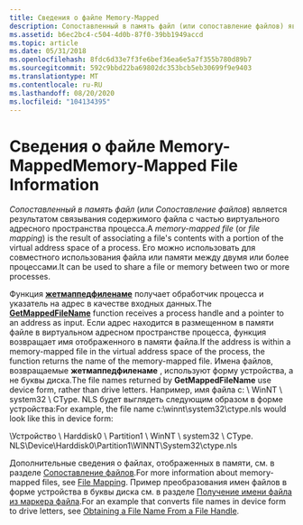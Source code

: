 ```yaml
---
title: Сведения о файле Memory-Mapped
description: Сопоставленный в память файл (или сопоставление файлов) является результатом связывания содержимого файла с частью виртуального адресного пространства процесса. Его можно использовать для совместного использования файла или памяти между двумя или более процессами.
ms.assetid: b6ec2bc4-c504-4d0b-87f0-39bb1949accd
ms.topic: article
ms.date: 05/31/2018
ms.openlocfilehash: 8fdc6d33e7f3fe6bef36ea6e5a7f355b780d89b7
ms.sourcegitcommit: 592c9bbd22ba69802dc353bcb5eb30699f9e9403
ms.translationtype: MT
ms.contentlocale: ru-RU
ms.lasthandoff: 08/20/2020
ms.locfileid: "104134395"
---
```

# <a name="memory-mapped-file-information"></a><span data-ttu-id="49463-104">Сведения о файле Memory-Mapped</span><span class="sxs-lookup"><span data-stu-id="49463-104">Memory-Mapped File Information</span></span>

<span data-ttu-id="49463-105">*Сопоставленный в память файл* (или *Сопоставление файлов*) является результатом связывания содержимого файла с частью виртуального адресного пространства процесса.</span><span class="sxs-lookup"><span data-stu-id="49463-105">A *memory-mapped file* (or *file mapping*) is the result of associating a file's contents with a portion of the virtual address space of a process.</span></span> <span data-ttu-id="49463-106">Его можно использовать для совместного использования файла или памяти между двумя или более процессами.</span><span class="sxs-lookup"><span data-stu-id="49463-106">It can be used to share a file or memory between two or more processes.</span></span>

<span data-ttu-id="49463-107">Функция [**жетмаппедфиленаме**](/windows/desktop/api/Psapi/nf-psapi-getmappedfilenamea) получает обработчик процесса и указатель на адрес в качестве входных данных.</span><span class="sxs-lookup"><span data-stu-id="49463-107">The [**GetMappedFileName**](/windows/desktop/api/Psapi/nf-psapi-getmappedfilenamea) function receives a process handle and a pointer to an address as input.</span></span> <span data-ttu-id="49463-108">Если адрес находится в размещенном в памяти файле в виртуальном адресном пространстве процесса, функция возвращает имя отображенного в памяти файла.</span><span class="sxs-lookup"><span data-stu-id="49463-108">If the address is within a memory-mapped file in the virtual address space of the process, the function returns the name of the memory-mapped file.</span></span> <span data-ttu-id="49463-109">Имена файлов, возвращаемые **жетмаппедфиленаме** , используют форму устройства, а не буквы диска.</span><span class="sxs-lookup"><span data-stu-id="49463-109">The file names returned by **GetMappedFileName** use device form, rather than drive letters.</span></span> <span data-ttu-id="49463-110">Например, имя файла c: \\ WinNT \\ system32 \\ CType. NLS будет выглядеть следующим образом в форме устройства:</span><span class="sxs-lookup"><span data-stu-id="49463-110">For example, the file name c:\\winnt\\system32\\ctype.nls would look like this in device form:</span></span>

<span data-ttu-id="49463-111">\\Устройство \\ Harddisk0 \\ Partition1 \\ WinNT \\ system32 \\ CType. NLS</span><span class="sxs-lookup"><span data-stu-id="49463-111">\\Device\\Harddisk0\\Partition1\\WINNT\\System32\\ctype.nls</span></span>

<span data-ttu-id="49463-112">Дополнительные сведения о файлах, отображенных в памяти, см. в разделе [Сопоставление файлов](/windows/desktop/Memory/file-mapping).</span><span class="sxs-lookup"><span data-stu-id="49463-112">For more information about memory-mapped files, see [File Mapping](/windows/desktop/Memory/file-mapping).</span></span> <span data-ttu-id="49463-113">Пример преобразования имен файлов в форме устройства в буквы диска см. в разделе [Получение имени файла из маркера файла](/windows/desktop/Memory/obtaining-a-file-name-from-a-file-handle).</span><span class="sxs-lookup"><span data-stu-id="49463-113">For an example that converts file names in device form to drive letters, see [Obtaining a File Name From a File Handle](/windows/desktop/Memory/obtaining-a-file-name-from-a-file-handle).</span></span>

 

 